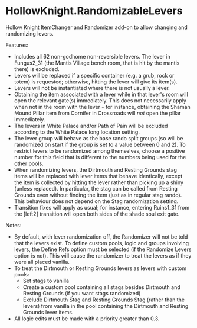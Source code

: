 # HollowKnight.RandomizableLevers
Hollow Knight ItemChanger and Randomizer add-on to allow changing and randomizing levers.

Features:
- Includes all 62 non-godhome non-reversible levers. The lever in Fungus2_31 (the Mantis Village bench room, that is hit by the mantis there) is excluded.
- Levers will be replaced if a specific container (e.g. a grub, rock or totem) is requested; otherwise, hitting the lever will give its item(s). 
- Levers will not be instantiated where there is not usually a lever.
- Obtaining the item associated with a lever while in that lever's room will open the relevant gate(s) immediately. This does
not necessarily apply when not in the room with the lever - for instance, obtaining the Shaman Mound Pillar item from Cornifer in
Crossroads will *not* open the pillar immediately.
- The levers in White Palace and/or Path of Pain will be excluded according to the White Palace long location setting.
- The lever group will behave as the base rando split groups (so will be randomized on start if the group is set to a value between 0 and 2).
To restrict levers to be randomized among themselves, choose a positive number for this field that is different to the numbers being used
for the other pools.
- When randomizing levers, the Dirtmouth and Resting Grounds stag items will be replaced with lever items that behave identically, except
the item is collected by hitting the lever rather than picking up a shiny (unless replaced). In particular, the stag can be called from Resting
Grounds even without finding the item (just as in regular stag rando). This behaviour does not depend on the Stag randomization setting.
- Transition fixes will apply as usual; for instance, entering Ruins1_31 from the [left2] transition will open both sides of the
shade soul exit gate.

Notes:
- By default, with lever randomization off, the Randomizer will not be told that the levers exist. To define custom pools, logic and groups involving levers,
the Define Refs option must be selected (if the Randomize Levers option is not). This will cause the randomizer to treat the levers as if they were
all placed vanilla.
- To treat the Dirtmouth or Resting Grounds levers as levers with custom pools:
  - Set stags to vanilla
  - Create a custom pool containing all stags besides Dirtmouth and Resting Grounds (if you want stags randomized)
  - Exclude Dirtmouth Stag and Resting Grounds Stag (rather than the levers) from vanilla in the pool containing the Dirtmouth and Resting Grounds lever items.
- All logic edits must be made with a priority greater than 0.3.
